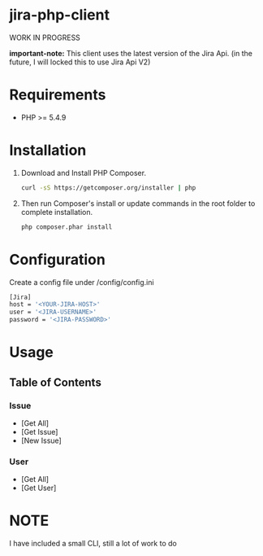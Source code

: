 # jira-php-client
WORK IN PROGRESS

**important-note:** 
This client uses the latest version of the Jira Api. (in the future, I will locked this to use Jira Api V2)

# Requirements

- PHP >= 5.4.9

# Installation

1. Download and Install PHP Composer.

   ``` sh
   curl -sS https://getcomposer.org/installer | php
   ```

2. Then run Composer's install or update commands in the root folder to complete installation. 

   ```sh
   php composer.phar install
   
# Configuration
Create a config file under /config/config.ini

   ``` sh
   [Jira]
   host = '<YOUR-JIRA-HOST>'
   user = '<JIRA-USERNAME>'
   password = '<JIRA-PASSWORD>'
   ```

# Usage

## Table of Contents

### Issue
- [Get All]
- [Get Issue]
- [New Issue]

### User
- [Get All]
- [Get User]


# NOTE
I have included a small CLI, still a lot of work to do
